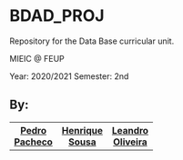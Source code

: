 # BDAD_PROJ

Repository for the Data Base curricular unit.

MIEIC @ FEUP

Year: 2020/2021
Semester: 2nd

<h2>By:</h2>

<table style="width:50%;">
  <tr>
    <th><a href="https://github.com/p-paachecoo"><b>Pedro Pacheco</b></a></th>
    <th><a href="https://github.com/henriquecscode"><b>Henrique Sousa</b></a></th>
    <th><a href="https://github.com/Lmdeo"><b>Leandro Oliveira</b></a></th>
  </tr>
</table>
